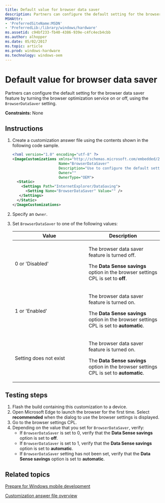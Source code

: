 ```yaml
---
title: Default value for browser data saver
description: Partners can configure the default setting for the browser data saver feature by turning the browser optimization service on or off, using the BrowserDataSaver setting.
MSHAttr:
- 'PreferredSiteName:MSDN'
- 'PreferredLib:/library/windows/hardware'
ms.assetid: c94bf233-fb40-4386-939e-c4fc4ecb4cbb
ms.author: alhopper
ms.date: 05/02/2017
ms.topic: article
ms.prod: windows-hardware
ms.technology: windows-oem
---
```

# Default value for browser data saver

Partners can configure the default setting for the browser data saver feature by turning the browser optimization service on or off, using the `BrowserDataSaver` setting.

<a href="" id="constraints---none"></a>**Constraints:** None

## Instructions

1. Create a customization answer file using the contents shown in the following code sample.

    ```XML
    <?xml version="1.0" encoding="utf-8" ?>
    <ImageCustomizations xmlns="http://schemas.microsoft.com/embedded/2004/10/ImageUpdate"
                         Name="BrowserDataSaver"
                         Description="Use to configure the default setting for the browser data saver feature."
                         Owner=""
                         OwnerType="OEM">
      <Static>
        <Settings Path="InternetExplorer/DataSaving">
          <Setting Name="BrowserDataSaver" Value="" />
       </Settings>
      </Static>
    </ImageCustomizations>
    ```

1. Specify an `Owner`.
1. Set `BrowserDataSaver` to one of the following values:

    <table>
    <colgroup>
    <col width="50%" />
    <col width="50%" />
    </colgroup>
    <thead>
    <tr class="header">
    <th>Value</th>
    <th>Description</th>
    </tr>
    </thead>
    <tbody>
    <tr class="odd">
    <td><p>0 or 'Disabled'</p></td>
    <td><p>The browser data saver feature is turned off.</p>
    <p>The <strong>Data Sense savings</strong> option in the browser settings CPL is set to <strong>off</strong>.</p></td>
    </tr>
    <tr class="even">
    <td><p>1 or 'Enabled'</p></td>
    <td><p>The browser data saver feature is turned on.</p>
    <p>The <strong>Data Sense savings</strong> option in the browser settings CPL is set to <strong>automatic</strong>.</p></td>
    </tr>
    <tr class="odd">
    <td><p>Setting does not exist</p></td>
    <td><p>The browser data saver feature is turned on.</p>
    <p>The <strong>Data Sense savings</strong> option in the browser settings CPL is set to <strong>automatic</strong>.</p></td>
    </tr>
    </tbody>
    </table>

## Testing steps

1. Flash the build containing this customization to a device.
1. Open Microsoft Edge to launch the browser for the first time. Select **recommended** when the dialog to use the browser settings is displayed.
1. Go to the browser settings CPL.
1. Depending on the value that you set for `BrowserDataSaver`, verify:
   * If `BrowserDataSaver` is set to 0, verify that the **Data Sense savings** option is set to **off**.
   * If `BrowserDataSaver` is set to 1, verify that the **Data Sense savings** option is set to **automatic**.
   * If `BrowserDataSaver` setting has not been set, verify that the **Data Sense savings** option is set to **automatic**.

## Related topics

[Prepare for Windows mobile development](https://docs.microsoft.com/en-us/windows-hardware/manufacture/mobile/preparing-for-windows-mobile-development)

[Customization answer file overview](https://docs.microsoft.com/en-us/windows-hardware/customize/mobile/mcsf/customization-answer-file)